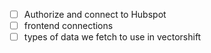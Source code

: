 - [ ] Authorize and connect to Hubspot
- [ ] frontend connections
- [ ] types of data we fetch to use in vectorshift